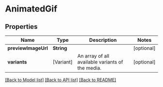 # AnimatedGif

## Properties
Name | Type | Description | Notes
------------ | ------------- | ------------- | -------------
**previewImageUrl** | **String** |  | [optional] 
**variants** | [Variant] | An array of all available variants of the media. | [optional] 

[[Back to Model list]](../README.md#documentation-for-models) [[Back to API list]](../README.md#documentation-for-api-endpoints) [[Back to README]](../README.md)


